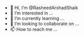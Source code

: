 - 👋 Hi, I’m @RasheedArshadShaik
- 👀 I’m interested in ...
- 🌱 I’m currently learning ...
- 💞️ I’m looking to collaborate on ...
- 📫 How to reach me ...

<!---
RasheedArshadShaik/RasheedArshadShaik is a ✨ special ✨ repository because its `README.md` (this file) appears on your GitHub profile.
You can click the Preview link to take a look at your changes.
--->
